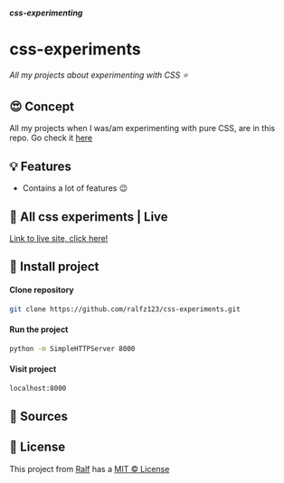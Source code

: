 ##### css-experimenting

# css-experiments

_All my projects about experimenting with CSS :star:_ 

## :heart_eyes: Concept
All my projects when I was/am experimenting with pure CSS, are in this repo. Go check it [here](https://ralfz123.github.io/css-experiments)


## :bulb: Features
- Contains a lot of features :wink:


## :red_circle: All css experiments | Live

[Link to live site, click here!](https://ralfz123.github.io/css-experiments)


## :rocket: Install project

#### Clone repository

```bash
git clone https://github.com/ralfz123/css-experiments.git
```


#### Run the project

```bash
python -m SimpleHTTPServer 8000
```

#### Visit project

```bash
localhost:8000
```



## :file_folder: Sources


## :cop: License

This project from [Ralf](https://github.com/ralfz123) has a [MIT © License](https://github.com/ralfz123/css-experiments/blob/main/LICENSE)
